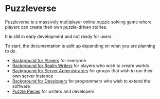 # Puzzleverse

Puzzleverse is a massively multiplayer online puzzle solving game where players
can create their own puzzle-driven stories.

It is still in early development and not ready for users.

To start, the documentation is split up depending on what you are planning to do.

- [Background for Players](background-player.md) for everyone
- [Background for Realm Writers](background-writer.md) for players who wish to create worlds
- [Background for Server Administrators](background-admin.md) for groups that wish to run their own server instance
- [Background for Developers](background-dev.md) for programmers who wish to extend the software
- [Puzzle Pieces](puzzle-pieces.md) for writers and developers
